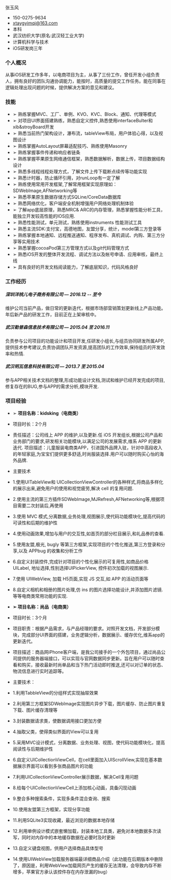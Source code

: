 张玉风

* 150-0275-9634
* xtaygyimqi@163.com
* 本科
* 武汉纺织大学(原名:武汉轻工业大学)
* 计算机科学与技术
* iOS研发岗三年
### 个人概况
从事iOS研发工作多年，以电商项目为主，从事了三份工作，曾任开发小组负责人，拥有良好的团队沟通协调能力，能按时，高质量的提交工作任务。能在同事在逻辑处理出现问题的时候，提供解决方案的意见和建议。

### 技能
* ➢    熟练掌握MVC、工厂、单例、KVO、KVC、Block、通知、代理等模式
* ➢	对项目UI界面搭建熟练，熟悉自定义控件,熟悉使用interfaceBulter和xib&stroyBoard开发
* ➢	熟悉当前热门架构设计，瀑布流，tableView布局，用户体验心得，以及视图设计
* ➢	熟练掌握AutoLayout屏幕适配技巧、熟练使用Masonry
* ➢	熟练掌握事件传递和响应者链条
* ➢	熟练掌握苹果原生网络通信框架，熟悉数据解析，数据上传，项目数据结构设计
* ➢	熟悉多线程线程处理方式，了解文件上传下载断点续传等功能实现
* ➢	熟悉计时器，防止循环引用，对runLoop有一定了解 
* ➢	熟练使用常用开发框架,了解常用框架实现原理如：SDWebImage,AFNetworking等
* ➢	熟悉苹果原生数据存储方式SQLine/CoreData数据库
* ➢	熟悉网络优化，客户端安全机制增强用户网络处理机制体验
* ➢	了解app底层原理，熟悉MRC& ARC的内存管理，熟悉掌握性能分析工具，能独立开发较高性能的IOS应用.
* ➢	熟悉性能测试，单元测试，熟练使用instruments 性能测试工具
* ➢	熟悉主流SDK:支付宝，高德地图，友盟分享，统计，model第三方登录等
* ➢	熟练掌握本地通知、远程推送通知、程序发布、真机调试、内购、第三方分享等实用技术
* ➢	熟悉掌握cocoaPod第三方管理方式以及git代码管理方式
* ➢	熟悉iOS开发的整体开发流程、调试方法以及帐号申请、应用审核，最终上线
* ➢	具有良好的开发文档阅读能力，了解底层知识，代码风格良好

### 工作经历

##### 深圳洋桃儿电子商务有限公司 — 2016.12 -- 至今
维护公司当前产品，做日常的更新迭代，根据市场部营销策划更新线上产品功能。年后新产品的研发工作，目前正在上架审核中。
##### 武汉勒普森信息技术有限公司 — 2015.04 至 2016.11
负责参与公司项目的功能设计和项目开发,任研发小组长,与组员协同研发所属APP,提供技术参考建议,负责协调团队开发资源,提高团队的工作效率,保持组员的开发效率和热情.
##### 武汉明瓦信息科技有限公司 — 2013.7 至  2015.04
参与APP相关技术文档的整理,形成功能设计文档,测试和维护已经开发完成的项目,修复存在的BUG,参与APP的需求分析,模块开发.
### 项目经验
* ➢	**项目名称：kidsking（电商类）**                   
* 项目时长：2个月
* 责任描述：公司线上 APP 的维护,以及更新.任 iOS 开发组长,根据公司产品和业务部门的要求,研发相关功能模块,以满足公司的发展需求,维系 APP 的更新迭代.
项目描述：儿童服装电商类APP，引进国外品牌入驻，针对中高段收入的年轻家庭,为宝宝们提供更多舒适,时尚服装选择.用户可以随时购买心怡的海外品牌.
* 主要技术

 * 1.使用UITableView和 UICollectionViewController的各种样式,将商品多样化的展示出来,避免用户的使用和视觉疲劳,解决 cell 的复用问题.
 * 2.使用主流的第三方插件SDWebImage,MJRefresh,AFNetworking等,根据项目需要二次封装后,再使用
 * 3.使用 MVC 模式,分离数据,业务处理,视图展示,使代码功能模块化,提高代码的可读性和后期的维护性
 * 4.使用动画效果,增加与用户的交互性,如首页的部分栏目展示,和礼品券的查看.
 * 5.使用友盟,极光, bugly 等第三方框架,实现项目的个性化推送,第三方登录和分享,以及 APPbug 的收集和分析工作
 * 6.自定义封装控件,完成针对项目的个性化展示的可复用性,如商品价格 UILabel, 地址选择,性别选择UIPickerView, 控件初次加载的视图展示.
 * 7.使用 UIWebView, 加载 H5页面,实现 JS 交互,如 APP 的活动页面等
 * 8.自定义相机和相册的图片处理,仿 ins 的图片选择功能设计,并添加图片滤镜.
等等电商类常用功能的实现.

* **➢	项目名称：尚品（电商类）**  	 
*  项目时长：3个月 
* 项目职责：根据产品需求，与产品经理的要求。对照开发文档，开发部分模块，完成部分UI界面的搭建，业务逻辑分析，数据展示、缓存优化,维系app的更新迭代。
* 项目描述：商品网iPhone客户端，是我公司接手的一个外包项目，通过尚品公司提供的服务器端接口，可以实现与官网数据同步更新。旨在用户可以随时查看和购买，接收最新时尚单品和当下热门活动即时推送,还可以对订单的状态、物流信息进行实时追踪等。
* 主要技术：
 * 1.利用TabbleView的分组样式实现抽屉效果
 * 2.利用第三方框架SDWebImage实现图片异步下载，图片缓存、防止图片重复下载、图片缓存清理等
 * 3.封装数据请求类，使数据调用接口更加方便
 * 4.抽取父类，使得类似界面的View可以复用
 * 5.采用MVC设计模式，分离数据、业务处理、视图，使代码功能模块化，提高阅读性与后期维护性
 * 6.自定义UICollectionViewCell，在cell里面加入UIScrollView,实现在基本数据展示界面可以看到多张商品图片的功能
 * 7.利用UICollectionViewController展示数据，解决Cell复用问题
 * 8.给每个UICollectionViewCell上添加核心动画，具备闪现动画
 * 9.整合多种搜索条件，实现多条件混合查询、搜索
 * 10.使用友盟第三方框架，实现分享功能
 * 11.利用SQLite3实现收藏，最近浏览的数据本地存储
 * 12.利用单例设计模式嵌套懒加载，封装本地工具类，避免对本地数据多次读写，同时对内存中的本地缓存数据在必要时及时更新
 * 13.自定义键盘视图，供用户选择商品具体型号
 * 14.使用UIWebView加载服务器端最详细商品介绍（此功能在后期版本中删除了，原因是，利用WebView加载网页产生的缓存无法清理，会导致内存不断增多，苹果官方承认该控件存在内存泄漏的bug）

